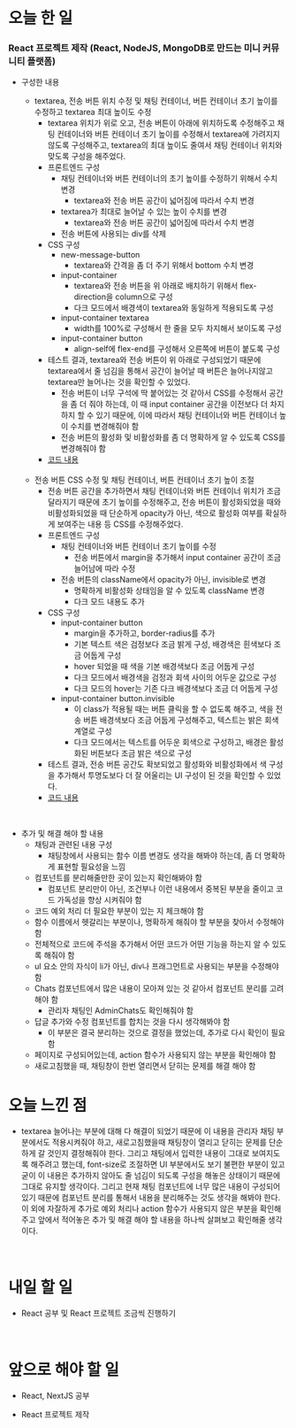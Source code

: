 # 오늘 한 일

### React 프로젝트 제작 (React, NodeJS, MongoDB로 만드는 미니 커뮤니티 플랫폼)

- 구성한 내용

  - textarea, 전송 버튼 위치 수정 및 채팅 컨테이너, 버튼 컨테이너 초기 높이를 수정하고 textarea 최대 높이도 수정
    - textarea 위치가 위로 오고, 전송 버튼이 아래에 위치하도록 수정해주고 채팅 컨테이너와 버튼 컨테이너 초기 높이를 수정해서 textarea에 가려지지 않도록 구성해주고, textarea의 최대 높이도 줄여서 채팅 컨테이너 위치와 맞도록 구성을 해주었다.
    - 프론트엔드 구성
      - 채팅 컨테이너와 버튼 컨테이너의 초기 높이를 수정하기 위해서 수치 변경
        - textarea와 전송 버튼 공간이 넓어짐에 따라서 수치 변경
      - textarea가 최대로 늘어날 수 있는 높이 수치를 변경
        - textarea와 전송 버튼 공간이 넓어짐에 따라서 수치 변경
      - 전송 버튼에 사용되는 div를 삭제
    - CSS 구성
      - new-message-button
        - textarea와 간격을 좀 더 주기 위해서 bottom 수치 변경
      - input-container
        - textarea와 전송 버튼을 위 아래로 배치하기 위해서 flex-direction을 column으로 구성
        - 다크 모드에서 배경색이 textarea와 동일하게 적용되도록 구성
      - input-container textarea
        - width를 100%로 구성해서 한 줄을 모두 차지해서 보이도록 구성
      - input-container button
        - align-self에 flex-end를 구성해서 오른쪽에 버튼이 붙도록 구성
    - 테스트 결과, textarea와 전송 버튼이 위 아래로 구성되었기 때문에 textarea에서 줄 넘김을 통해서 공간이 늘어날 때 버튼은 늘어나지않고 textarea만 늘어나는 것을 확인할 수 있었다.
      - 전송 버튼이 너무 구석에 딱 붙어있는 것 같아서 CSS를 수정해서 공간을 좀 더 줘야 하는데, 이 때 input container 공간을 이전보다 더 차지하지 할 수 있기 때문에, 이에 따라서 채팅 컨테이너와 버튼 컨테이너 높이 수치를 변경해줘야 함
      - 전송 버튼의 활성화 및 비활성화를 좀 더 명확하게 알 수 있도록 CSS를 변경해줘야 함
    - [코드 내용](https://github.com/jeongsangtae/mini-community-platform/commit/5dfe3a8304895cb35d77fc54f52d6e6a34c2da8b)

  <br />

  - 전송 버튼 CSS 수정 및 채팅 컨테이너, 버튼 컨테이너 초기 높이 조절
    - 전송 버튼 공간을 추가하면서 채팅 컨테이너와 버튼 컨테이너 위치가 조금 달라지기 때문에 초기 높이를 수정해주고, 전송 버튼이 활성화되었을 때와 비활성화되었을 때 단순하게 opacity가 아닌, 색으로 활성화 여부를 확실하게 보여주는 내용 등 CSS를 수정해주었다.
    - 프론트엔드 구성
      - 채팅 컨테이너와 버튼 컨테이너 초기 높이를 수정
        - 전송 버튼에서 margin을 추가해서 input container 공간이 조금 늘어남에 따라 수정
      - 전송 버튼의 className에서 opacity가 아닌, invisible로 변경
        - 명확하게 비활성화 상태임을 알 수 있도록 className 변경
        - 다크 모드 내용도 추가
    - CSS 구성
      - input-container button
        - margin을 추가하고, border-radius를 추가
        - 기본 텍스트 색은 검정보다 조금 밝게 구성, 배경색은 흰색보다 조금 어둡게 구성
        - hover 되었을 때 색을 기본 배경색보다 조금 어둡게 구성
        - 다크 모드에서 배경색을 검정과 회색 사이의 어두운 값으로 구성
        - 다크 모드의 hover는 기존 다크 배경색보다 조금 더 어둡게 구성
      - input-container button.invisible
        - 이 class가 적용될 때는 버튼 클릭을 할 수 없도록 해주고, 색을 전송 버튼 배경색보다 조금 어둡게 구성해주고, 텍스트는 밝은 회색 계열로 구성
        - 다크 모드에서는 텍스트를 어두운 회색으로 구성하고, 배경은 활성화된 버튼보다 조금 밝은 색으로 구성
    - 테스트 결과, 전송 버튼 공간도 확보되었고 활성화와 비활성화에서 색 구성을 추가해서 투명도보다 더 잘 어울리는 UI 구성이 된 것을 확인할 수 있었다.
    - [코드 내용](https://github.com/jeongsangtae/mini-community-platform/commit/d9a19425f83cea25226fea9e90ab110454b58f3f)

<br />

- 추가 및 해결 해야 할 내용
  - 채팅과 관련된 내용 구성
    - 채팅창에서 사용되는 함수 이름 변경도 생각을 해봐야 하는데, 좀 더 명확하게 표현할 필요성을 느낌
  - 컴포넌트를 분리해줄만한 곳이 있는지 확인해봐야 함
    - 컴포넌트 분리만이 아닌, 조건부나 이런 내용에서 중복된 부분을 줄이고 코드 가독성을 향상 시켜줘야 함
  - 코드 예외 처리 더 필요한 부분이 있는 지 체크해야 함
  - 함수 이름에서 헷갈리는 부분이나, 명확하게 해줘야 할 부분을 찾아서 수정해야 함
  - 전체적으로 코드에 주석을 추가해서 어떤 코드가 어떤 기능을 하는지 알 수 있도록 해줘야 함
  - ul 요소 안의 자식이 li가 아닌, div나 프래그먼트로 사용되는 부분을 수정해야 함
  - Chats 컴포넌트에서 많은 내용이 모아져 있는 것 같아서 컴포넌트 분리를 고려해야 함
    - 관리자 채팅인 AdminChats도 확인해줘야 함
  - 답글 추가와 수정 컴포넌트를 합치는 것을 다시 생각해봐야 함
    - 이 부분은 결국 분리하는 것으로 결정을 했었는데, 추가로 다시 확인이 필요함
  - 페이지로 구성되어있는데, action 함수가 사용되지 않는 부분을 확인해야 함
  - 새로고침했을 때, 채팅창이 한번 열리면서 닫히는 문제를 해결 해야 함

# 오늘 느낀 점

- textarea 늘어나는 부분에 대해 다 해결이 되었기 때문에 이 내용을 관리자 채팅 부분에서도 적용시켜줘야 하고, 새로고침했을때 채팅창이 열리고 닫히는 문제를 단순하게 갈 것인지 결정해줘야 한다. 그리고 채팅에서 입력한 내용이 그대로 보여지도록 해주려고 했는데, font-size로 조절하면 UI 부분에서도 보기 불편한 부분이 있고 굳이 이 내용은 추가하지 않아도 줄 넘김이 되도록 구성을 해놓은 상태이기 때문에 그대로 유지할 생각이다. 그리고 현재 채팅 컴포넌트에 너무 많은 내용이 구성되어 있기 때문에 컴포넌트 분리를 통해서 내용을 분리해주는 것도 생각을 해봐야 한다. 이 외에 자잘하게 추가로 예외 처리나 action 함수가 사용되지 않은 부분을 확인해주고 앞에서 적어놓은 추가 및 해결 해야 할 내용을 하나씩 살펴보고 확인해줄 생각이다.

<br />

# 내일 할 일

- React 공부 및 React 프로젝트 조금씩 진행하기

<br />

# 앞으로 해야 할 일

- React, NextJS 공부

- React 프로젝트 제작

